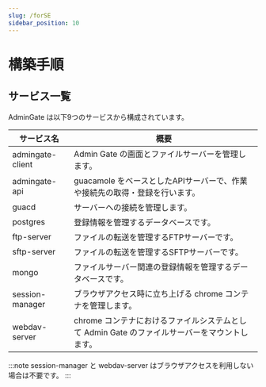 ```yaml
---
slug: /forSE
sidebar_position: 10
---
```

# 構築手順

## サービス一覧

AdminGate は以下9つのサービスから構成されています。

| サービス名 | 概要 |
| --- | --- |
| admingate-client | Admin Gate の画面とファイルサーバーを管理します。 |
| admingate-api | guacamole をベースとしたAPIサーバーで、作業や接続先の取得・登録を行います。 |
| guacd | サーバーへの接続を管理します。 |
| postgres | 登録情報を管理するデータベースです。 |
| ftp-server | ファイルの転送を管理するFTPサーバーです。 |
| sftp-server | ファイルの転送を管理するSFTPサーバーです。 |
| mongo | ファイルサーバー関連の登録情報を管理するデータベースです。 |
| session-manager | ブラウザアクセス時に立ち上げる chrome コンテナを管理します。 |
| webdav-server | chrome コンテナにおけるファイルシステムとして Admin Gate のファイルサーバーをマウントします。 |

:::note
session-manager と webdav-server はブラウザアクセスを利用しない場合は不要です。
:::
